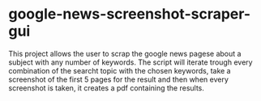# google-news-screenshot-scraper-gui

This project allows the user to scrap the google news pagese about a subject with any number of keywords. The script will iterate trough every combination of the searcht topic
with the chosen keywords, take a screenshot of the first 5 pages for the result and then when every screenshot is taken, it creates a pdf containing the results.
